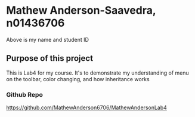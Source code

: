 # Mathew Anderson-Saavedra, n01436706

Above is my name and student ID

## Purpose of this project

This is Lab4 for my course.  It's to demonstrate my understanding of menu on the toolbar, color changing, and
how inheritance works

### Github Repo

https://github.com/MathewAnderson6706/MathewAndersonLab4

